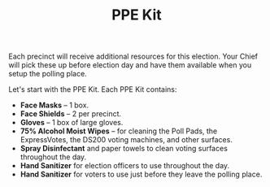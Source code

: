 ﻿---
section: "PPE SUPPLIES"
title: "Slide 7"
title: "PPE Kit"
layout: slide
---

Each precinct will receive additional resources for this election. Your Chief will pick these up before election day and have them available when you setup the polling place.

Let's start with the PPE Kit. Each PPE Kit contains:

- **Face Masks** – 1 box.
- **Face Shields** – 2 per precinct.
- **Gloves** – 1 box of large gloves.
- **75% Alcohol Moist Wipes** – for cleaning the Poll Pads, the ExpressVotes, the DS200 voting machines, and other surfaces.
- **Spray Disinfectant** and paper towels to clean voting surfaces throughout the day.
- **Hand Sanitizer** for election officers to use throughout the day.
- **Hand Sanitizer** for voters to use just before they leave the polling place.

